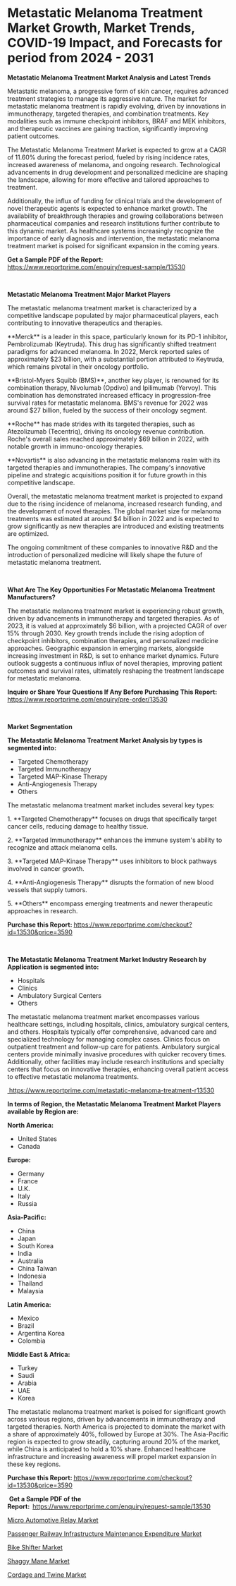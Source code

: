 <p><h1>Metastatic Melanoma Treatment Market Growth, Market Trends, COVID-19 Impact, and Forecasts for period from 2024 - 2031</h1></p><p><strong>Metastatic Melanoma Treatment Market Analysis and Latest Trends</strong></p>
<p><p>Metastatic melanoma, a progressive form of skin cancer, requires advanced treatment strategies to manage its aggressive nature. The market for metastatic melanoma treatment is rapidly evolving, driven by innovations in immunotherapy, targeted therapies, and combination treatments. Key modalities such as immune checkpoint inhibitors, BRAF and MEK inhibitors, and therapeutic vaccines are gaining traction, significantly improving patient outcomes. </p><p>The Metastatic Melanoma Treatment Market is expected to grow at a CAGR of 11.60% during the forecast period, fueled by rising incidence rates, increased awareness of melanoma, and ongoing research. Technological advancements in drug development and personalized medicine are shaping the landscape, allowing for more effective and tailored approaches to treatment. </p><p>Additionally, the influx of funding for clinical trials and the development of novel therapeutic agents is expected to enhance market growth. The availability of breakthrough therapies and growing collaborations between pharmaceutical companies and research institutions further contribute to this dynamic market. As healthcare systems increasingly recognize the importance of early diagnosis and intervention, the metastatic melanoma treatment market is poised for significant expansion in the coming years.</p></p>
<p><strong>Get a Sample PDF of the Report:&nbsp;</strong> <a href="https://www.reportprime.com/enquiry/request-sample/13530">https://www.reportprime.com/enquiry/request-sample/13530</a></p>
<p>&nbsp;</p>
<p><strong>Metastatic Melanoma Treatment Major Market Players</strong></p>
<p><p>The metastatic melanoma treatment market is characterized by a competitive landscape populated by major pharmaceutical players, each contributing to innovative therapeutics and therapies.</p><p>**Merck** is a leader in this space, particularly known for its PD-1 inhibitor, Pembrolizumab (Keytruda). This drug has significantly shifted treatment paradigms for advanced melanoma. In 2022, Merck reported sales of approximately $23 billion, with a substantial portion attributed to Keytruda, which remains pivotal in their oncology portfolio.</p><p>**Bristol-Myers Squibb (BMS)**, another key player, is renowned for its combination therapy, Nivolumab (Opdivo) and Ipilimumab (Yervoy). This combination has demonstrated increased efficacy in progression-free survival rates for metastatic melanoma. BMS's revenue for 2022 was around $27 billion, fueled by the success of their oncology segment.</p><p>**Roche** has made strides with its targeted therapies, such as Atezolizumab (Tecentriq), driving its oncology revenue contribution. Roche's overall sales reached approximately $69 billion in 2022, with notable growth in immuno-oncology therapies.</p><p>**Novartis** is also advancing in the metastatic melanoma realm with its targeted therapies and immunotherapies. The company's innovative pipeline and strategic acquisitions position it for future growth in this competitive landscape.</p><p>Overall, the metastatic melanoma treatment market is projected to expand due to the rising incidence of melanoma, increased research funding, and the development of novel therapies. The global market size for melanoma treatments was estimated at around $4 billion in 2022 and is expected to grow significantly as new therapies are introduced and existing treatments are optimized. </p><p>The ongoing commitment of these companies to innovative R&D and the introduction of personalized medicine will likely shape the future of metastatic melanoma treatment.</p></p>
<p>&nbsp;</p>
<p><strong>What Are The Key Opportunities For Metastatic Melanoma Treatment Manufacturers?</strong></p>
<p><p>The metastatic melanoma treatment market is experiencing robust growth, driven by advancements in immunotherapy and targeted therapies. As of 2023, it is valued at approximately $6 billion, with a projected CAGR of over 15% through 2030. Key growth trends include the rising adoption of checkpoint inhibitors, combination therapies, and personalized medicine approaches. Geographic expansion in emerging markets, alongside increasing investment in R&D, is set to enhance market dynamics. Future outlook suggests a continuous influx of novel therapies, improving patient outcomes and survival rates, ultimately reshaping the treatment landscape for metastatic melanoma.</p></p>
<p><strong>Inquire or Share Your Questions If Any Before Purchasing This Report:</strong> <a href="https://www.reportprime.com/enquiry/pre-order/13530">https://www.reportprime.com/enquiry/pre-order/13530</a></p>
<p>&nbsp;</p>
<p><strong>Market Segmentation</strong></p>
<p><strong>The Metastatic Melanoma Treatment Market Analysis by types is segmented into:</strong></p>
<p><ul><li>Targeted Chemotherapy</li><li>Targeted Immunotherapy</li><li>Targeted MAP-Kinase Therapy</li><li>Anti-Angiogenesis Therapy</li><li>Others</li></ul></p>
<p><p>The metastatic melanoma treatment market includes several key types: </p><p>1. **Targeted Chemotherapy** focuses on drugs that specifically target cancer cells, reducing damage to healthy tissue.  </p><p>2. **Targeted Immunotherapy** enhances the immune system's ability to recognize and attack melanoma cells.  </p><p>3. **Targeted MAP-Kinase Therapy** uses inhibitors to block pathways involved in cancer growth.  </p><p>4. **Anti-Angiogenesis Therapy** disrupts the formation of new blood vessels that supply tumors.  </p><p>5. **Others** encompass emerging treatments and newer therapeutic approaches in research.</p></p>
<p><strong>Purchase this Report:&nbsp;</strong><a href="https://www.reportprime.com/checkout?id=13530&price=3590">https://www.reportprime.com/checkout?id=13530&price=3590</a></p>
<p>&nbsp;</p>
<p><strong>The Metastatic Melanoma Treatment Market Industry Research by Application is segmented into:</strong></p>
<p><ul><li>Hospitals</li><li>Clinics</li><li>Ambulatory Surgical Centers</li><li>Others</li></ul></p>
<p><p>The metastatic melanoma treatment market encompasses various healthcare settings, including hospitals, clinics, ambulatory surgical centers, and others. Hospitals typically offer comprehensive, advanced care and specialized technology for managing complex cases. Clinics focus on outpatient treatment and follow-up care for patients. Ambulatory surgical centers provide minimally invasive procedures with quicker recovery times. Additionally, other facilities may include research institutions and specialty centers that focus on innovative therapies, enhancing overall patient access to effective metastatic melanoma treatments.</p></p>
<p><a href="https://www.reportprime.com/metastatic-melanoma-treatment-r13530">&nbsp;https://www.reportprime.com/metastatic-melanoma-treatment-r13530</a></p>
<p><strong>In terms of Region, the Metastatic Melanoma Treatment Market Players available by Region are:</strong></p>
<p>
    <p> <strong> North America: </strong>
        <ul>
            <li>United States</li>
            <li>Canada</li>
        </ul>
        </p> 
    <p> <strong> Europe: </strong>
        <ul>
            <li>Germany</li>
            <li>France</li>
            <li>U.K.</li>
            <li>Italy</li>
            <li>Russia</li>
        </ul>
        </p> 
    <p> <strong> Asia-Pacific: </strong>
        <ul>
            <li>China</li>
            <li>Japan</li>
            <li>South Korea</li>
            <li>India</li>
            <li>Australia</li>
            <li>China Taiwan</li>
            <li>Indonesia</li>
            <li>Thailand</li>
            <li>Malaysia</li>
        </ul>
        </p> 
    <p> <strong> Latin America: </strong>
        <ul>
            <li>Mexico</li>
            <li>Brazil</li>
            <li>Argentina Korea</li>
            <li>Colombia</li>
        </ul>
        </p> 
    <p> <strong> Middle East & Africa: </strong>
        <ul>
            <li>Turkey</li>
            <li>Saudi</li>
            <li>Arabia</li>
            <li>UAE</li>
            <li>Korea</li>
        </ul>
    </p>
    </p>
<p><p>The metastatic melanoma treatment market is poised for significant growth across various regions, driven by advancements in immunotherapy and targeted therapies. North America is projected to dominate the market with a share of approximately 40%, followed by Europe at 30%. The Asia-Pacific region is expected to grow steadily, capturing around 20% of the market, while China is anticipated to hold a 10% share. Enhanced healthcare infrastructure and increasing awareness will propel market expansion in these key regions.</p></p>
<p><strong>Purchase this Report: </strong><a href="https://www.reportprime.com/checkout?id=13530&price=3590">https://www.reportprime.com/checkout?id=13530&price=3590</a></p>
<p>&nbsp;<strong>Get a Sample PDF of the Report:&nbsp;&nbsp;</strong><a href="https://www.reportprime.com/enquiry/request-sample/13530">https://www.reportprime.com/enquiry/request-sample/13530</a></p>
<p><strong></strong></p>
<p><p><a href="https://medium.com/@nyahmertz1973/the-global-micro-automotive-relay-market-identifies-drivers-restraints-opportunities-and-bf7a8b591b4d">Micro Automotive Relay Market</a></p><p><a href="https://medium.com/@nyahmertz1973/the-global-passenger-railway-infrastructure-maintenance-expenditure-market-identifies-drivers-259048e4263f">Passenger Railway Infrastructure Maintenance Expenditure Market</a></p><p><a href="https://issuu.com/reportprime-2/docs/bike-shifter-market-size-2030.pptx_1f5a62c20b7976">Bike Shifter Market</a></p><p><a href="https://issuu.com/reportprime-2/docs/shaggy-mane-market-size-2030.pptx_f2a90ba45b1f9e">Shaggy Mane Market</a></p><p><a href="https://www.linkedin.com/pulse/what-current-future-prospects-cordage-twine-market-analysis-cw40c?trackingId=1zMPO69%2FSrK703PDonKDxw%3D%3D">Cordage and Twine Market</a></p></p>